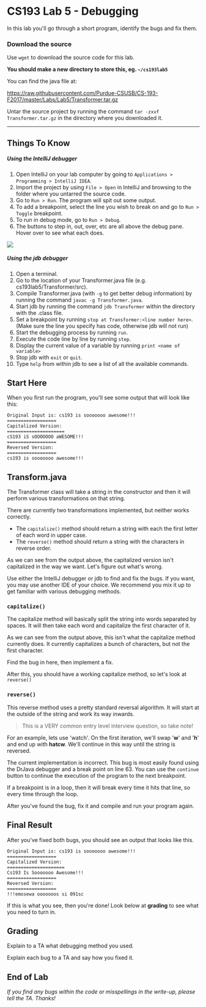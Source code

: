 # CS193 Lab 5  - Debugging #

In this lab you'll go through a short program, identify the bugs and fix them.

### Download the source ###

Use `wget` to download the source code for this lab.

**You should make a new directory to store this, eg. `~/cs193lab5`**

You can find the java file at:

https://raw.githubusercontent.com/Purdue-CSUSB/CS-193-F2017/master/Labs/Lab5/Transformer.tar.gz

Untar the source project by running the command `tar -zxvf Transformer.tar.gz` in the directory where you downloaded it.


----

## Things To Know ##

##### Using the IntelliJ debugger #####

1. Open IntelliJ on your lab computer by going to `Applications > Programming > IntelliJ IDEA`.
2. Import the project by using `File > Open` in IntelliJ and browsing to the folder where you untarred the source code.
3. Go to `Run > Run`. The program will spit out some output.
4. To add a breakpoint, select the line you wish to break on and go to `Run > Toggle` breakpoint.
5. To run in debug mode, go to `Run > Debug`.
6. The buttons to step in, out, over, etc are all above the debug pane. Hover over to see what each does.

![](https://raw.githubusercontent.com/Purdue-CSUSB/CS-190-S2017/master/labs/lab5/intellij.png)

##### Using the jdb debugger #####

1. Open a terminal.
2. Go to the location of your Transformer.java file (e.g. cs193lab5/Transformer/src).
3. Compile Transformer.java (with `-g` to get better debug information) by running the command `javac -g Transformer.java`.
4. Start jdb by running the command `jdb Transformer` within the directory with the .class file.
5. Set a breakpoint by running `stop at Transformer:<line number here>`. (Make sure the line you specify has code, otherwise jdb will not run)
6. Start the debugging process by running `run`.
7. Execute the code line by line by running `step`.
8. Display the current value of a variable by running `print <name of variable>`
9. Stop jdb with `exit` or `quit`.
10. Type `help` from within jdb to see a list of all the available commands.


## Start Here ##
When you first run the program, you'll see some output that will look like this:

```
Original Input is: cs193 is sooooooo awesome!!!
==================
Capitalized Version:
=====================
cS193 iS sOOOOOOO aWESOME!!!
==================
Reversed Version:
==================
cs193 is sooooooo awesome!!!
```

## Transform.java ##
The Transformer class will take a string in the constructor and then it will perform various transformations on that string.

There are currently two transformations implemented, but neither works correctly.

 - The `capitalize()` method should return a string with each the first letter of each word in upper case.
 - The `reverse()` method should return a string with the characters in reverse order.

As we can see from the output above, the capitalized version isn't capitalized in the way we want.
Let's figure out what's wrong.

Use either the IntelliJ debugger or jdb to find and fix the bugs. If you want, you may use another IDE of your choice.
We recommend you mix it up to get familiar with various debugging methods.

### `capitalize()` ###

The capitalize method will basically split the string into words separated by spaces.
It will then take each word and capitalize the first character of it.

As we can see from the output above, this isn't what the capitalize method currently does.
It currently capitalizes a bunch of characters, but not the first character.

Find the bug in here, then implement a fix.

After this, you should have a working capitalize method, so let's look at `reverse()`

### `reverse()` ###
This reverse method uses a pretty standard reversal algorithm.
It will start at the outside of the string and work its way inwards.

> This is a VERY common entry level interview question, so take note!

For an example, lets use 'watch'.
On the first iteration, we'll swap '**w**' and '**h**' and end up with **hatcw**.
We'll continue in this way until the string is reversed.

The current implementation is incorrect.
This bug is most easily found using the DrJava debugger and a break point on line 63.
You can use the `continue` button to continue the execution of the program to the next breakpoint.

If a breakpoint is in a loop, then it will break every time it hits that line, so every time through the loop.

After you've found the bug, fix it and compile and run your program again.

## Final Result ##

After you've fixed both bugs, you should see an output that looks like this.

```
Original Input is: cs193 is sooooooo awesome!!!
==================
Capitalized Version:
=====================
Cs193 Is Sooooooo Awesome!!!
==================
Reversed Version:
==================
!!!emosewa ooooooos si 091sc
```

If this is what you see, then you're done! Look below at **grading** to see what you need to turn in.


## Grading ##

Explain to a TA what debugging method you used.

Explain each bug to a TA and say how you fixed it.


## End of Lab ##


*If you find any bugs within the code or misspellings in the write-up, please tell the TA. Thanks!*
